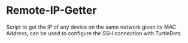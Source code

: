 # Remote-IP-Getter
Script to get the IP of any device on the same network given its MAC Address, can be used to configure the SSH connection with  TurtleBots.
